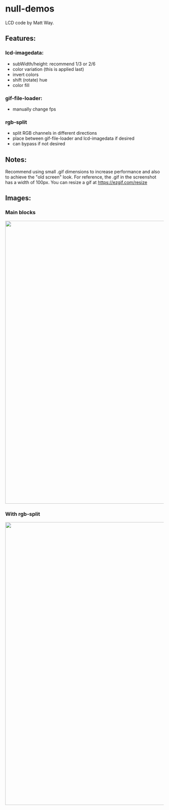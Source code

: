 # null-demos
LCD code by Matt Way.

## Features:

### lcd-imagedata:
- subWidth/height: recommend 1/3 or 2/6
- color variation (this is applied last)
- invert colors
- shift (rotate) hue
- color fill

### gif-file-loader:
- manually change fps

### rgb-split
- split RGB channels in different directions
- place between gif-file-loader and lcd-imagedata if desired
- can bypass if not desired

## Notes:

Recommend using small .gif dimensions to increase performance and also to achieve the "old screen" look. For reference, the .gif in the screenshot has a width of 100px. You can resize a gif at https://ezgif.com/resize

## Images:

### Main blocks
<img width="900" src="https://user-images.githubusercontent.com/22250686/161350768-ef928d9b-2796-4581-98b6-8ab532ed329c.png">

### With rgb-split
<img width="900" src="https://user-images.githubusercontent.com/22250686/161372532-89fb6c4c-1274-489f-9e8d-b8bedb1fed3b.png">
